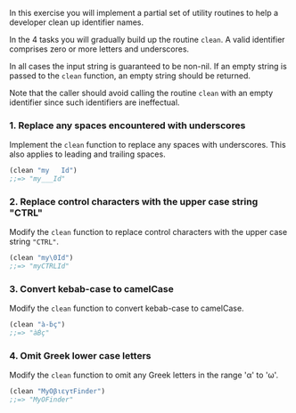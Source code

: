 In this exercise you will implement a partial set of utility routines to help a developer
clean up identifier names.

In the 4 tasks you will gradually build up the routine `clean`. A valid identifier comprises
zero or more letters and underscores.

In all cases the input string is guaranteed to be non-nil. If an empty string is passed to the `clean` function, an empty string should be returned.

Note that the caller should avoid calling the routine `clean` with an empty identifier since such identifiers are ineffectual.

### 1. Replace any spaces encountered with underscores

Implement the `clean` function to replace any spaces with underscores. This also applies to leading and trailing spaces.

```clojure
(clean "my   Id")
;;=> "my___Id"
```

### 2. Replace control characters with the upper case string "CTRL"

Modify the `clean` function to replace control characters with the upper case string `"CTRL"`.

```clojure
(clean "my\0Id")
;;=> "myCTRLId"
```

### 3. Convert kebab-case to camelCase

Modify the `clean` function to convert kebab-case to camelCase.

```clojure
(clean "à-ḃç")
;;=> "àḂç"
```

### 4. Omit Greek lower case letters

Modify the `clean` function to omit any Greek letters in the range 'α' to 'ω'.

```clojure
(clean "MyΟβιεγτFinder")
;;=> "MyΟFinder"
```
